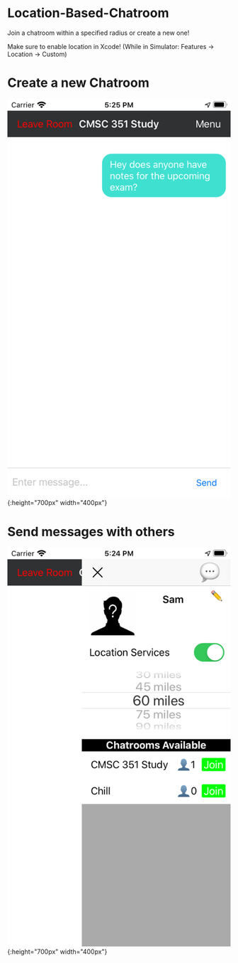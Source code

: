 # Location-Based-Chatroom
Join a chatroom within a specified radius or create a new one!


Make sure to enable location in Xcode! (While in Simulator: Features -> Location -> Custom)

<h1>Create a new Chatroom</h1>

![chatroom](https://github.com/119thomas/Location-Based-Chatroom/blob/master/screenshots/chatroom.png){:height="700px" width="400px"}

<h1>Send messages with others</h1>

![sideMenu](https://github.com/119thomas/Location-Based-Chatroom/blob/master/screenshots/sideMenu.png){:height="700px" width="400px"}
